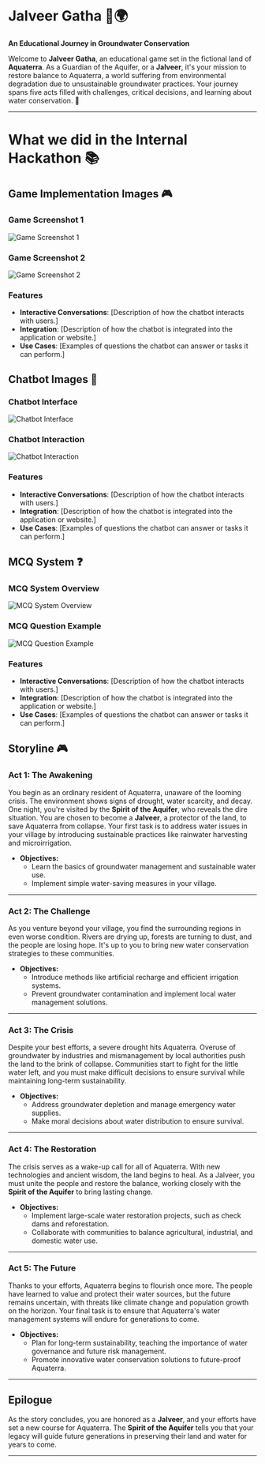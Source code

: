 # **Jalveer Gatha** 🌊🌍  
**An Educational Journey in Groundwater Conservation**

Welcome to **Jalveer Gatha**, an educational game set in the fictional land of **Aquaterra**. As a Guardian of the Aquifer, or a **Jalveer**, it's your mission to restore balance to Aquaterra, a world suffering from environmental degradation due to unsustainable groundwater practices. Your journey spans five acts filled with challenges, critical decisions, and learning about water conservation. 🌱

---
# **What we did in the Internal Hackathon** 📚

## **Game Implementation Images** 🎮

### **Game Screenshot 1**
![Game Screenshot 1](images/game-screenshot1.png)

### **Game Screenshot 2**
![Game Screenshot 2](images/game-screenshot2.png)

### **Features**
- **Interactive Conversations**: [Description of how the chatbot interacts with users.]
- **Integration**: [Description of how the chatbot is integrated into the application or website.]
- **Use Cases**: [Examples of questions the chatbot can answer or tasks it can perform.]

## **Chatbot Images** 🤖

### **Chatbot Interface**
![Chatbot Interface](images/chatbot-interface.png)

### **Chatbot Interaction**
![Chatbot Interaction](images/chatbot-interaction.png)

### **Features**
- **Interactive Conversations**: [Description of how the chatbot interacts with users.]
- **Integration**: [Description of how the chatbot is integrated into the application or website.]
- **Use Cases**: [Examples of questions the chatbot can answer or tasks it can perform.]

## **MCQ System** ❓

### **MCQ System Overview**
![MCQ System Overview](images/mcq-system-overview.png)

### **MCQ Question Example**
![MCQ Question Example](images/mcq-question-example.png)

### **Features**
- **Interactive Conversations**: [Description of how the chatbot interacts with users.]
- **Integration**: [Description of how the chatbot is integrated into the application or website.]
- **Use Cases**: [Examples of questions the chatbot can answer or tasks it can perform.]





















## **Storyline** 🎮

### **Act 1: The Awakening**  
You begin as an ordinary resident of Aquaterra, unaware of the looming crisis. The environment shows signs of drought, water scarcity, and decay. One night, you're visited by the **Spirit of the Aquifer**, who reveals the dire situation. You are chosen to become a **Jalveer**, a protector of the land, to save Aquaterra from collapse. Your first task is to address water issues in your village by introducing sustainable practices like rainwater harvesting and microirrigation.

- **Objectives:**
  - Learn the basics of groundwater management and sustainable water use.
  - Implement simple water-saving measures in your village.

---

### **Act 2: The Challenge**
As you venture beyond your village, you find the surrounding regions in even worse condition. Rivers are drying up, forests are turning to dust, and the people are losing hope. It's up to you to bring new water conservation strategies to these communities.

- **Objectives:**
  - Introduce methods like artificial recharge and efficient irrigation systems.
  - Prevent groundwater contamination and implement local water management solutions.

---

### **Act 3: The Crisis**
Despite your best efforts, a severe drought hits Aquaterra. Overuse of groundwater by industries and mismanagement by local authorities push the land to the brink of collapse. Communities start to fight for the little water left, and you must make difficult decisions to ensure survival while maintaining long-term sustainability.

- **Objectives:**
  - Address groundwater depletion and manage emergency water supplies.
  - Make moral decisions about water distribution to ensure survival.

---

### **Act 4: The Restoration**
The crisis serves as a wake-up call for all of Aquaterra. With new technologies and ancient wisdom, the land begins to heal. As a Jalveer, you must unite the people and restore the balance, working closely with the **Spirit of the Aquifer** to bring lasting change.

- **Objectives:**
  - Implement large-scale water restoration projects, such as check dams and reforestation.
  - Collaborate with communities to balance agricultural, industrial, and domestic water use.

---

### **Act 5: The Future**
Thanks to your efforts, Aquaterra begins to flourish once more. The people have learned to value and protect their water sources, but the future remains uncertain, with threats like climate change and population growth on the horizon. Your final task is to ensure that Aquaterra's water management systems will endure for generations to come.

- **Objectives:**
  - Plan for long-term sustainability, teaching the importance of water governance and future risk management.
  - Promote innovative water conservation solutions to future-proof Aquaterra.

---

## **Epilogue**  
As the story concludes, you are honored as a **Jalveer**, and your efforts have set a new course for Aquaterra. The **Spirit of the Aquifer** tells you that your legacy will guide future generations in preserving their land and water for years to come.

---







